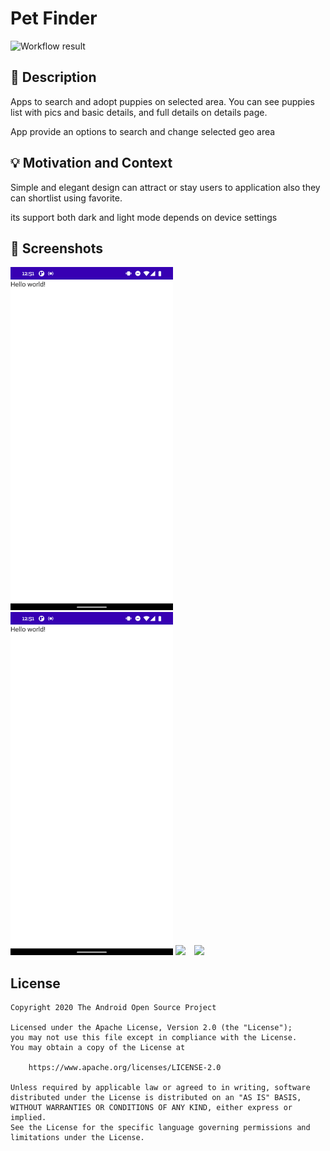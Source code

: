 # Pet Finder

<!--- Replace <OWNER> with your Github Username and <REPOSITORY> with the name of your repository. -->
<!--- You can find both of these in the url bar when you open your repository in github. -->
![Workflow result](https://github.com/shijilkadambath/AndroidDevChallengeCompose3/workflows/Check/badge.svg)



## :scroll: Description
<!--- Describe your app in one or two sentences -->
Apps to search and adopt puppies on selected area. You can see puppies list with pics and basic details, and full details on details page.

App provide an options to search and change selected geo area

## :bulb: Motivation and Context
<!--- Optionally point readers to interesting parts of your submission. -->
<!--- What are you especially proud of? -->
Simple and elegant design can attract or stay users to application also they can shortlist using favorite.

its support both dark and light mode depends on device settings



## :camera_flash: Screenshots
<!-- You can add more screenshots here if you like -->
<img src="/results/screenshot_1.png" width="260">&emsp;<img src="/results/screenshot_2.png" width="260">
<img src="/results/screenshot_dark_1.png" width="260">&emsp;<img src="/results/screenshot_dark_2.png" width="260">

## License
```
Copyright 2020 The Android Open Source Project

Licensed under the Apache License, Version 2.0 (the "License");
you may not use this file except in compliance with the License.
You may obtain a copy of the License at

    https://www.apache.org/licenses/LICENSE-2.0

Unless required by applicable law or agreed to in writing, software
distributed under the License is distributed on an "AS IS" BASIS,
WITHOUT WARRANTIES OR CONDITIONS OF ANY KIND, either express or implied.
See the License for the specific language governing permissions and
limitations under the License.
```